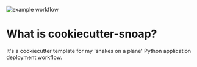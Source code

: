![example workflow](https://github.com/sonotley/cookiecutter-snoap/actions/workflows/make-cookiecutter-and-test-installer/badge.svg)

# What is cookiecutter-snoap?

It's a cookiecutter template for my 'snakes on a plane' Python application deployment workflow.


